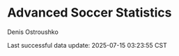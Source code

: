 # Advanced Soccer Statistics
Denis Ostroushko

<!-- gfm -->

Last successful data update: 2025-07-15 03:23:55 CST
